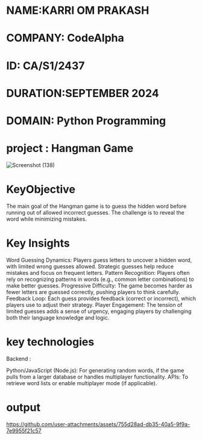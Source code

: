 # NAME:KARRI OM PRAKASH 
# COMPANY: CodeAlpha 
# ID: CA/S1/2437
# DURATION:SEPTEMBER 2024 
# DOMAIN: Python Programming
# project :   Hangman Game
![Screenshot (138)](https://github.com/user-attachments/assets/3ab1468a-bf06-4f60-b17c-93e87811207e)
#  KeyObjective
The main goal of the Hangman game is to guess the hidden word before running out of allowed incorrect guesses. The challenge is to reveal the word while minimizing mistakes.
# Key Insights
Word Guessing Dynamics: Players guess letters to uncover a hidden word, with limited wrong guesses allowed. Strategic guesses help reduce mistakes and focus on frequent letters.
Pattern Recognition: Players often rely on recognizing patterns in words (e.g., common letter combinations) to make better guesses.
Progressive Difficulty: The game becomes harder as fewer letters are guessed correctly, pushing players to think carefully.
Feedback Loop: Each guess provides feedback (correct or incorrect), which players use to adjust their strategy.
Player Engagement: The tension of limited guesses adds a sense of urgency, engaging players by challenging both their language knowledge and logic.
# key technologies
Backend :

Python/JavaScript (Node.js): For generating random words, if the game pulls from a larger database or handles multiplayer functionality.
APIs: To retrieve word lists or enable multiplayer mode (if applicable).
 # output
 

https://github.com/user-attachments/assets/755d28ad-db35-40a5-9f9a-7e9955f21c57


